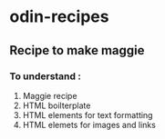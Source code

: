 # odin-recipes

## Recipe to make maggie

### To understand :
1. Maggie recipe
2. HTML boilterplate
3. HTML elements for text formatting
4. HTML elemets for images and links
